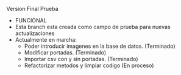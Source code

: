 Version Final Prueba

 - FUNCIONAL
 - Esta branch esta creada como campo de prueba para nuevas actualizaciones
 - Actualmente en marcha:
   - Poder introducir imagenes en la base de datos. (Terminado)
   - Modificar portadas. (Terminado)
   - Importar csv con y sin portadas. (Terminado)
   - Refactorizar metodos y limpiar codigo (En proceso)
